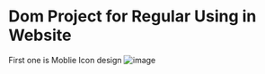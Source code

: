 # Dom Project for Regular Using in Website
First one is Moblie Icon design
![image](https://github.com/user-attachments/assets/82cb3446-8d70-41c8-99c0-347af600072f)

